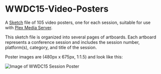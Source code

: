 # WWDC15-Video-Posters
A [Sketch](http://www.sketchapp.com) file of 105 video posters, one for each session, suitable for 
use with [Plex Media Server](https://plex.tv/).

This sketch file is organized into several pages of artboards. Each
artboard represents a conference session and includes the session number,
platform(s), category, and title of the session.

Poster images are (480px x 675px, 1:1.5) and look like this:

![Image of WWDC15 Session Poster](http://bringo.github.io/images/Session%20408.png)

